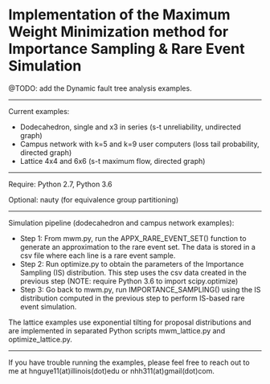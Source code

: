 # Implementation of the Maximum Weight Minimization method for Importance Sampling & Rare Event Simulation

@TODO: add the Dynamic fault tree analysis examples.

----------
Current examples:
- Dodecahedron, single and x3 in series (s-t unreliability, undirected graph)
- Campus network with k=5 and k=9 user computers (loss tail probability, directed graph)
- Lattice 4x4 and 6x6 (s-t maximum flow, directed graph)

----------
Require: Python 2.7, Python 3.6

Optional: nauty (for equivalence group partitioning)

----------
Simulation pipeline (dodecahedron and campus network examples):
- Step 1: From mwm.py, run the APPX_RARE_EVENT_SET() function to generate an approximation to the rare event set. The data is stored in a csv file where each line is a rare event sample.
- Step 2: Run optimize.py to obtain the parameters of the Importance Sampling (IS) distribution. This step uses the csv data created in the previous step (NOTE: require Python 3.6 to import scipy.optimize)
- Step 3: Go back to mwm.py, run IMPORTANCE_SAMPLING() using the IS distribution computed in the previous step to perform IS-based rare event simulation.

The lattice examples use exponential tilting for proposal distributions and are implemented in separated Python scripts mwm_lattice.py and optimize_lattice.py.

----------
If you have trouble running the examples, please feel free to reach out to me at hnguye11(at)illinois(dot)edu or nhh311(at)gmail(dot)com. 
